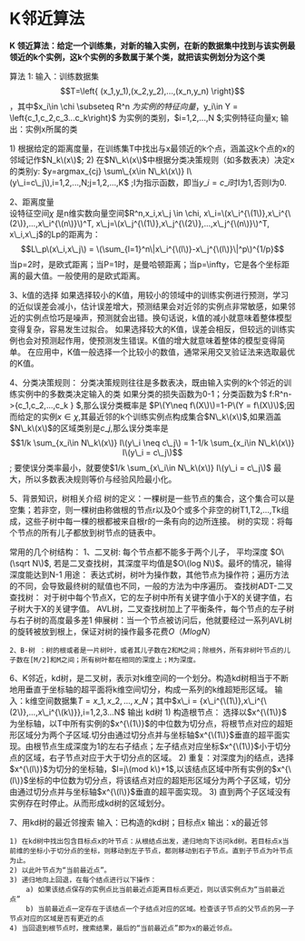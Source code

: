 # K邻近算法

**K 领近算法：给定一个训练集，对新的输入实例，在新的数据集中找到与该实例最领近的k个实例，这k个实例的多数属于某个类，就把该实例划分为这个类**

算法 1: 输入：训练数据集 $$T=\left{ (x_1,y_1),(x_2,y_2),...,(x_n,y_n) \right}$$ ，其中$x\_i\in \chi \subseteq R^n $为实例的特征向量，$y\_i\in Y = \left{c\_1,c\_2,c\_3...c\_k\right}$ 为实例的类别，$i=1,2,...,N $;实例特征向量x; 输出：实例x所属的类

1\) 根据给定的距离度量，在训练集T中找出与x最领近的k个点，涵盖这k个点的x的邻域记作$N_k\(x\)$; 2\) 在$N\_k\(x\)$中根据分类决策规则（如多数表决）决定x的类别y: $y=argmax_{cj} \sum\_{x\in N\_k\(x\)} I\(y\_i=c\_j\),i=1,2,...,N;j=1,2,...,K$ ;I为指示函数，即当$y\_i=c\_i$时I为1,否则I为0.

2、距离度量  
设特征空间$\chi$ 是n维实数向量空间$R^n,x_i,x\_j \in \chi, x\_i=\(x\_i^{\(1\)},x\_i^{\(2\)},...,x\_i^{\(n\)}\)^T, x\_j=\(x\_j^{\(1\)},x\_j^{\(2\)},...,x\_j^{\(n\)}\)^T, x\_i,x\_j$的Lp的距离为：$$L\_p\(x\_i,x\_j\) = \(\sum_{l=1}^n\|x\_i^{\(l\)}-x\_j^{\(l\)}\|^p\)^{1/p}$$ 当p=2时，是欧式距离；当P=1时，是曼哈顿距离；当p=\infty，它是各个坐标距离的最大值。一般使用的是欧式距离。

3、k值的选择 如果选择较小的K值，用较小的领域中的训练实例进行预测，学习的近似误差会减小，估计误差增大，预测结果会对近邻的实例点非常敏感，如果邻近的实例点恰巧是噪声，预测就会出错。换句话说，k值的减小就意味着整体模型变得复杂，容易发生过拟合。 如果选择较大的K值，误差会相反，但较远的训练实例也会对预测起作用，使预测发生错误。K值的增大就意味着整体的模型变得简单。 在应用中，K值一般选择一个比较小的数值，通常采用交叉验证法来选取最优的K值。

4、分类决策规则： 分类决策规则往往是多数表决，既由输入实例的k个邻近的训练实例中的多数类决定输入的类 如果分类的损失函数为0-1；分类函数为$ f:R^n-&gt;{c_1,c\_2,...,c\_k } $,那么误分类概率是 $P\(Y\neq f\(X\)\)=1-P\(Y = f\(X\)\)$;因而给定的实例$x \in \chi$,其最近邻的k个训练实例点构成集合$N\_k\(x\)$,如果涵盖$N\_k\(x\)$的区域类别是$c\_j$,那么误分类率是 $$1/k \sum_{x_i\in N\_k\(x\)} I\(y\_i \neq c\_j\) = 1-1/k \sum_{x_i\in N\_k\(x\)} I\(y\_i = c\_j\)$$; 要使误分类率最小，就要使$1/k \sum_{x\_i\in N\_k\(x\)} I\(y\_i = c\_j\)$ 最大，所以多数表决规则等价与经验风险最小化。

5、背景知识，树相关介绍 树的定义：一棵树是一些节点的集合，这个集合可以是空集；若非空，则一棵树由称做根的节点r以及0个或多个非空的树T1,T2,...,Tk组成，这些子树中每一棵的根都被来自根r的一条有向的边所连接。 树的实现：将每个节点的所有儿子都放到树节点的链表中。

常用的几个树结构： 1、二叉树: 每个节点都不能多于两个儿子， 平均深度 $O\(\sqrt N\)$, 若是二叉查找树，其深度平均值是$O\(log N\)$。最坏的情况，输得深度能达到N-1 用途： 表达式树，树叶为操作数，其他节点为操作符；遍历方法的不同，会导致最终树的赋值也不同，一般的方法为中序遍历。 查找树ADT-二叉查找树： 对于树中每个节点X，它的左子树中所有关键字值小于X的关键字值，右子树大于X的关键字值。 AVL树，二叉查找树加上了平衡条件，每个节点的左子树与右子树的高度最多差1 伸展树：当一个节点被访问后，他就要经过一系列AVL树的旋转被放到根上，保证对树的操作最多花费$O（MlogN）$

```text
2、B-树 ：树的根或者是一片树叶，或者其儿子数在2和M之间；除根外，所有非树叶节点的儿子数在[M/2]和M之间；所有树叶都在相同的深度上；M为深度。
```

6、K邻近，kd树，是二叉树，表示对k维空间的一个划分。构造kd树相当于不断地用垂直于坐标轴的超平面将k维空间切分，构成一系列的k维超矩形区域。 输入：k维空间数据集$T={ x\_1,x\_2,...,x\_N }$；其中$x\_i = {x\_i^{\(1\)},x\_i^{\(2\)},...,x\_i^{\(k\)}},i=1,2,3...N$ 输出 kd树 1\) 构造根节点： 选择以$x^{\(1\)}$ 为坐标轴，以T中所有实例的$x^{\(1\)}$的中位数为切分点，将根节点对应的超矩形区域分为两个子区域.切分由通过切分点并与坐标轴$x^{\(1\)}$垂直的超平面实现。由根节点生成深度为1的左右子结点；左子结点对应坐标$x^{\(1\)}$小于切分点的区域，右子节点对应于大于切分点的区域。 2\) 重复：对深度为j的结点，选择$x^{\(l\)}$为切分的坐标轴，$l=j\(mod k\)+1$,以该结点区域中所有实例的$x^{\(l\)}$坐标的中位数为切分点，将该结点对应的超矩形区域分为两个子区域，切分由通过切分点并与坐标轴$x^{\(l\)}$垂直的超平面实现。 3\) 直到两个子区域没有实例存在时停止。从而形成kd树的区域划分。

7、用kd树的最近邻搜索 输入：已构造的kd树；目标点x 输出：x的最近邻

```text
1) 在kd树中找出包含目标点x的叶节点：从根结点出发，递归地向下访问kd树。若目标点x当前维的坐标小于切分点的坐标，则移动到左子节点，都则移动到右子节点。直到子节点为叶节点为止。
2) 以此叶节点为“当前最近点”。
3) 递归地向上回退，在每个结点进行以下操作：
    a) 如果该结点保存的实例点比当前最近点距离目标点更近，则以该实例点为“当前最近点”
    b) 当前最近点一定存在于该结点一个子结点对应的区域。检查该子节点的父节点的另一子节点对应的区域是否有更近的点
4) 当回退到根节点时，搜索结果，最后的“当前最近点”即为x的最近邻点。
```


